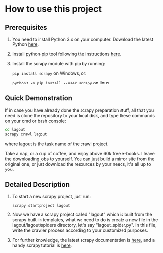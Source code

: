 # How to use this project

## Prerequisites

1. You need to install Python 3.x on your computer. Download the latest Python [here]( https://www.python.org/downloads/ ).

2. Install python-pip tool following the instructions [here]( https://pip.pypa.io/en/stable/installing/ ).

3. Install the scrapy module with pip by running:

   `pip install scrapy` on Windows, or:

   `python3 -m pip install --user scrapy` on linux.

## Quick Demonstration

If in case you have already done the scrapy preparation stuff, all that you need is clone the repository to your local disk, and type these commands on your cmd or bash console:

```bash
cd lagout
scrapy crawl lagout
```

where lagout is the task name of the crawl project.

Take a nap, or a cup of coffee, and enjoy above 60k free e-books. I leave the downloading jobs to yourself. You can just build a mirror site from the original one, or just download the resources by your needs, it's all up to you.

## Detailed Description

1. To start a new scrapy project, just run:

   `scrapy startproject lagout`

2. Now we have a scrapy project called "lagout" which is built from the scrapy built-in templates, what we need to do is create a new file in the lagout/lagout/spiders directory, let's say "lagout_spider.py". In this file, write the crawler process according to your customized purposes.
3. For further knowledge, the latest scrapy documentation is [here]( https://docs.scrapy.org/en/latest/ ), and a handy scrapy tutorial is [here]( https://docs.scrapy.org/en/latest/intro/tutorial.html ).